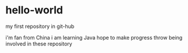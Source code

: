 # hello-world
my first repository in git-hub

i'm fan from China
i am learning Java
hope to make progress throw being involved in these repository

